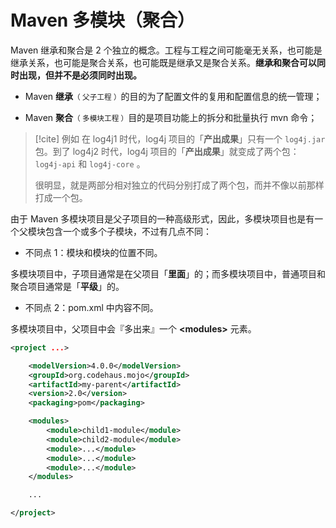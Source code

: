 # Maven 多模块（聚合）

Maven 继承和聚合是 2 个独立的概念。工程与工程之间可能毫无关系，也可能是继承关系，也可能是聚合关系，也可能既是继承又是聚合关系。**继承和聚合可以同时出现，但并不是必须同时出现。**

- Maven **继承**<small>（ 父子工程 ）</small>的目的为了配置文件的复用和配置信息的统一管理；

- Maven **聚合**<small>（ 多模块工程 ）</small>目的是项目功能上的拆分和批量执行 mvn 命令；

> [!cite] 例如
在 log4j1 时代，log4j 项目的「**产出成果**」只有一个 `log4j.jar` 包。到了 log4j2 时代，log4j 项目的「**产出成果**」就变成了两个包：`log4j-api` 和 `log4j-core` 。
> 
> 很明显，就是两部分相对独立的代码分别打成了两个包，而并不像以前那样打成一个包。

由于 Maven 多模块项目是父子项目的一种高级形式，因此，多模块项目也是有一个父模块包含一个或多个子模块，不过有几点不同：

- 不同点 1：模块和模块的位置不同。

多模块项目中，子项目通常是在父项目「**里面**」的；而多模块项目中，普通项目和聚合项目通常是「**平级**」的。

- 不同点 2：pom.xml 中内容不同。

多模块项目中，父项目中会『多出来』一个 **\<modules>** 元素。

```xml
<project ...>

    <modelVersion>4.0.0</modelVersion>
    <groupId>org.codehaus.mojo</groupId>
    <artifactId>my-parent</artifactId>
    <version>2.0</version>
    <packaging>pom</packaging>

    <modules>
        <module>child1-module</module>
        <module>child2-module</module>
        <module>...</module>
        <module>...</module>
        <module>...</module>
    </modules>

    ...

</project>
```

